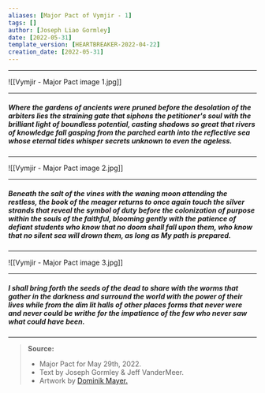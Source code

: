 ```yaml
---
aliases: [Major Pact of Vymjir - 1]
tags: []
author: [Joseph Liao Gormley]
date: [2022-05-31]
template_version: [HEARTBREAKER-2022-04-22]
creation_date: [2022-05-31]
---
```

___
![[Vymjir - Major Pact image 1.jpg]]
___
##### *Where the gardens of ancients were pruned before the desolation of the arbiters lies the straining gate that siphons the petitioner's soul with the brilliant light of boundless potential, casting shadows so great that rivers of knowledge fall gasping from the parched earth into the reflective sea whose eternal tides whisper secrets unknown to even the ageless.*
___
![[Vymjir - Major Pact image 2.jpg]]
___
##### *Beneath the salt of the vines with the waning moon attending the restless, the book of the meager returns to once again touch the silver strands that reveal the symbol of duty before the colonization of purpose within the souls of the faithful, blooming gently with the patience of defiant students who know that no doom shall fall upon them, who know that no silent sea will drown them, as long as My path is prepared.*
___
![[Vymjir - Major Pact image 3.jpg]]
___
##### *I shall bring forth the seeds of the dead to share with the worms that gather in the darkness and surround the world with the power of their lives while from the dim lit halls of other places forms that never were and never could be writhe for the impatience of the few who never saw what could have been.*
___
>**Source:**
> - Major Pact for May 29th, 2022.
> - Text by Joseph Gormley & Jeff VanderMeer.
> - Artwork by [Dominik Mayer.](https://www.artstation.com/dtmayer)

